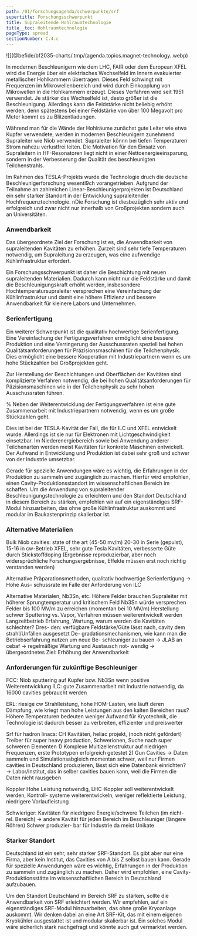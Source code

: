 ```yaml
---
path: /01/forschungsagenda/schwerpunkte/srf
supertitle: Forschungsschwerpunkt
title: Supraleitende Hohlraumtechnologie
title__toc: Hohlraumtechnologie
pageType: spread
sectionNumber: C.4.c
---
```


<div class="spread--left spread-area--research-agenda-topic">

![](@befide/bf2035-charts/.tmp/(agenda.topics.magnet-technology..webp)

</div>

<div class="spread--left spread-area--intro">

In modernen Beschleunigern wie dem LHC, FAIR oder dem European XFEL wird die Energie über ein elektrisches Wechselfeld im Innern evakuierter metallischer Hohlkammern übertragen. Dieses Feld schwingt mit Frequenzen im Mikrowellenbereich und wird durch Einkopplung von Mikrowellen in die Hohlkammern erzeugt. Dieses Verfahren wird seit 1951 verwendet. Je stärker das Wechselfeld ist, desto größer ist die Beschleunigung. Allerdings kann die Feldstärke nicht beliebig erhöht werden, denn spätestens bei einer Feldstärke von über 100 Megavolt pro Meter kommt es zu Blitzentladungen.

 Während man für die Wände der Hohlräume zunächst gute Leiter wie etwa Kupfer verwendete, werden in modernen Beschleunigern zunehmend Supraleiter wie Niob verwendet. Supraleiter könnn  bei tiefen Temperaturen Strom nahezu verlustfrei leiten. Die Motivation für den Einsatz von Supraleitern in HF-Resonatoren liegt nicht in einer Nettoenergieeinsparung, sondern in der Verbesserung der Qualität des beschleunigten Teilchenstrahls.

Im Rahmen des TESLA-Projekts wurde die Technologie druch die deutsche Beschleunigerforschung wesentl9ch vorangetrieben. Aufgrund der Teilnahme an zahlreichen Linear-Beschleunigerprojekten ist Deutschland ein sehr starker Standort in der Entwicklung supraleitender Hochfrequenztechnologie. nDie Forschung ist diesbezüglich sehr aktiv und erfolgreich und zwar nicht nur innerhalb von Großprojekten sondern auch an Universitäten. 

</div>

<div class="spread--left spread-area--c-3">

### Anwendbarkeit

Das übergeordnete Ziel der Forschung ist es, die Anwendbarkeit von supraleitenden Kavitäten zu erhöhen. Zurzeit sind sehr tiefe Temperaturen notwendig, um Supraleitung zu erzeugen, was eine aufwendige Kühlinfrastruktur erfordert.

Ein Forschungsschwerpunkt ist daher die Beschichtung mit neuen supraleitenden Materialien. Dadurch kann nicht nur die Feldstärke und damit die Beschleunigungskraft erhöht werden, insbesondere Hochtemperatursupraleiter versprechen eine Vereinfachung der Kühlinfrastruktur und damit eine höhere Effizienz und bessere Anwendbarkeit für kleinere Labors und Unternehmen.

### Serienfertigung

Ein weiterer Schwerpunkt ist die qualitativ hochwertige Serienfertigung. Eine Vereinfachung der Fertigungsverfahren ermöglicht eine bessere Produktion und eine Verringerung der Ausschussraten speziell bei hohen Qualitätsanforderungen für Präzisionsmaschinen für die Teilchenphysik. Dies ermöglicht eine bessere Kooperation mit Industriepartnern wenn es um hohe Stückzahlen bei Großprojekten geht.

Zur Herstellung der Beschichtungen und Oberflächen der Kavitäten sind komplizierte Verfahren notwendig, die bei hohen Qualitätsanforderungen für Päzisionsmaschinen wie in der Teilchenphysik zu sehr hohen Ausschussraten führen.


% Neben der Weiterentwicklung der Fertigungsverfahren ist eine gute Zusammenarbeit mit Industriepartnern notwendig, wenn es um große Stückzahlen geht.

Dies ist bei der TESLA-Kavität der Fall, die für ILC und XFEL entwickelt wurde.
Allerdings ist sie nur für Elektronen mit Lichtgeschwindigkeit einsetzbar.
Im Niederenergiebereich sowie bei Anwendung anderer Teilchenarten
werden meist Kavitäten für konkrete Maschinen entwickelt.
Der Aufwand in Entwicklung und Produktion ist dabei sehr groß und schwer von der Industrie umsetzbar.

Gerade für spezielle Anwendungen wäre es wichtig, die Erfahrungen in der Produktion zu sammeln und zugänglich zu machen. Hierfür wird empfohlen, einen Cavity-Produktionsstandort im wissenschaftlichen Bereich im schaffen.
Um die Anwendung von supraleitender Beschleunigungstechnologie zu erleichtern und den Standort Deutschland in diesem Bereich zu stärken, empfehlen wir auf ein eigenständiges SRF-Modul hinzuarbeiten, das ohne große Kühlinfrastruktur auskommt und modular im Baukastenprinzip skalierbar ist.



</div>

<div class="spread--right spread-area--c-1">

### Alternative Materialien

Bulk Niob cavities: state of the art (45-50 mv/m) 20-30 in Serie (gepulst), 15-16 in cw-Betrieb XFEL, sehr gute Tesla Kavitäten, verbesserte Güte durch Stickstoffdoping (Ergebnisse reproduzierbar, aber noch widersprüchliche Forschungsergebnisse, Effekte müssen erst noch richtig verstanden werden)

Alternative Präparationsmethoden, qualitativ hochwertige Serienfertigung → Hohe Aus- schussrate im Falle der Anforderung von ILC

Alternative Materialen, Nb3Sn, etc. Höhere Felder brauchen Supraleiter mit höherer Sprungtemperatur und kritischem Feld Nb3Sn würde versprechen Felder bis 100 MV/m zu erreichen (momentan bei 10 MV/m) Herstellung schwer Sputtering vs. Vapor, Verfahren müssen weiterentwickelt werden Langzeitbetrieb Erfahrung, Wartung, warum werden die Kavitäten schlechter? Dres- den: verfügbare Feldstärke/Güte
lässt nach, cavity dem strahl/Unfällen ausgesetzt De- gradationsmechanismen, wie kann man die Betriebserfahrung nutzen um neue Be- schleuniger zu bauen → JLAB an cebaf → regelmäßige Wartung und Austausch not- wendig → übergeordnetes
Ziel: Erhöhung der Anwendbarkeit

</div>

<div class="spread--right spread-area--c-2">

### Anforderungen für zukünftige Beschleuniger

FCC: Niob sputtering auf Kupfer bzw. Nb3Sn wenn positive Weiterentwicklung ILC: gute Zusammenarbeit mit Industrie notwendig, da 16000 cavities gebraucht werden

ERL: riesige cw Strahlleistung, hohe HOM-Lasten, wie läuft deren Dämpfung, wie kriegt man hohe Leistungen aus den kalten Bereichen raus? Höhere Temperaturen bedeuten weniger Aufwand für Kryotechnik, die Technologie ist dadurch besser zu verbreiten, effizienter und preiswerter

Srf für hadron linacs: CH Kavitäten, heliac projekt, (noch nicht gefördert) Treiber für super heavy production, Schwerionen, Suche nach super schweren Elementen 1) Komplexe Multizellenstruktur auf niedrigen Frequenzen, erste Prototypen erfolgreich getestet 2) Gun Cavities → Daten sammeln und Simulationsabgleich momentan schwer, weil nur Firmen cavities in Deutschland produzieren, lässt sich eine Datenbank einrichten? → Labor/Institut, das in selber cavities bauen kann, weil die Firmen die Daten nicht rausgeben

Koppler Hohe Leistung notwendig, LHC-Koppler soll weiterentwickelt werden, Kontroll- systeme weiterentwickeln, weniger reflektierte Leistung, niedrigere Vorlaufleistung

Schwieriger: Kavitäten für niedrigere Energie/schwere Teilchen (im nicht-rel. Bereich) → andere Kavität für jeden Bereich im Beschleuniger (längere Röhren) Schwer produzier- bar für Industrie da meist Unikate

</div>

<div class="spread--right spread-area--c-3">

### Starker Standort

Deutschland ist ein sehr, sehr starker SRF-Standort. Es gibt aber nur eine Firma, aber kein Institut, das Cavities von A bis Z selbst bauen kann. Gerade für spezielle Anwendungen wäre es wichtig, Erfahrungen in der Produktion zu sammeln und zugänglich zu machen. Daher wird empfohlen, eine Cavity-Produktionsstätte im wissenschaftlichen Bereich in Deutschland aufzubauen.

Um den Standort Deutschland im Bereich SRF zu stärken, sollte die Anwendbarkeit von SRF erleichtert werden. Wir empfehlen, auf ein eigenständiges SRF-Modul hinzuarbeiten, das ohne große Kryoanlage auskommt. Wir denken dabei an eine Art SRF-Kit, das mit einem eigenen Kryokühler ausgestattet ist und modular skalierbar ist. Ein solches Modul wäre sicherlich stark nachgefragt und könnte auch gut vermarktet werden.
